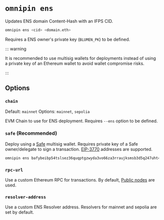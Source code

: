 # `omnipin ens`

Updates ENS domain Content-Hash with an IFPS CID.

```sh
omnipin ens <cid> <domain.eth>
```

Requires a ENS owner's private key (`BLUMEN_PK`) to be defined.

::: warning

It is recommended to use multisig wallets for deployments instead of using a private key of an Ethereum wallet to avoid wallet compromise risks.

:::

## Options

### `chain`

Default: `mainnet`
Options: `mainnet`, `sepolia`

EVM Chain to use for ENS deployment. Requires `--ens` option to be defined.

### `safe` (Recommended)

Deploy using a [Safe](https://safe.global) multisig wallet. Requires private key of a Safe owner/delegate to sign a transaction. [EIP-3770](https://eips.ethereum.org/EIPS/eip-3770) addresses are supported.

```sh
omnipin ens bafybeibp54tslsez36quqptgzwyda3vo66za3rraujksmsb3d5q247uht4 v1rtl.eth --safe gor:0x1234567890000000000000000000000000000000 --chain sepolia
```

### `rpc-url`

Use a custom Ethereum RPC for transactions. By default, [Public nodes](https://ethereum-rpc.publicnode.com) are used.

### `resolver-address`

Use a custom ENS Resolver address. Resolvers for mainnet and sepolia are set by default.

